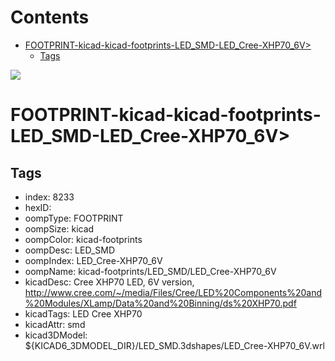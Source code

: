 



Contents
========

* [FOOTPRINT-kicad-kicad-footprints-LED_SMD-LED_Cree-XHP70_6V>](#footprint-kicad-kicad-footprints-led_smd-led_cree-xhp70_6v)
	* [Tags](#tags)
  
![][im]
# FOOTPRINT-kicad-kicad-footprints-LED_SMD-LED_Cree-XHP70_6V>

## Tags

- index: 8233
- hexID: 
- oompType: FOOTPRINT
- oompSize: kicad
- oompColor: kicad-footprints
- oompDesc: LED_SMD
- oompIndex: LED_Cree-XHP70_6V
- oompName: kicad-footprints/LED_SMD/LED_Cree-XHP70_6V
- kicadDesc: Cree XHP70 LED, 6V version, http://www.cree.com/~/media/Files/Cree/LED%20Components%20and%20Modules/XLamp/Data%20and%20Binning/ds%20XHP70.pdf
- kicadTags: LED Cree XHP70
- kicadAttr: smd
- kicad3DModel: ${KICAD6_3DMODEL_DIR}/LED_SMD.3dshapes/LED_Cree-XHP70_6V.wrl



[im]: image.png
